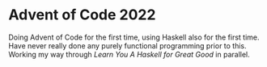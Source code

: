 # Advent of Code 2022

Doing Advent of Code for the first time, using Haskell also for the first time. Have never really done any purely functional programming prior to this. Working my way through _Learn You A Haskell for Great Good_ in parallel.
